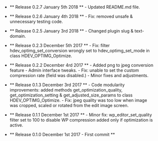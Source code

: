 - ** Release 0.2.7 January 5th 2018 **
              - Updated README.md file.

- ** Release 0.2.6 January 4th 2018 **
              - Fix: removed unsafe & unnecessary testing code.

- ** Release 0.2.5 January 3rd 2018 **
              - Changed plugin slug & text-domain.
              
- ** Release 0.2.3 December 5th 2017 **
              - Fix: filter hdev_optimg_set_conversion wrongly set to hdev_optimg_set_mode in class HDEV_OPTIMG_Optimize.

- ** Release 0.2.2 December 4rd 2017 **
              - Added png to jpeg conversion feature
              - Admin interface tweaks. 
              - Fix: unable to set the custom compression rate (field was disabled.)
              - Minor fixes and adjustments.

- ** Release 0.1.3 December 3rd 2017 **
              - Code modularity improvements: added methods get_optimization_quality, get_optimization_setting & get_adjusted_size_params to class HDEV_OPTIMG_Optimize.
              - Fix: jpeg quality was too low when image was cropped, scaled or rotated from the edit image screen.
              
- ** Release 0.1.1 December 1st 2017 **
              - Minor fix: wp_editor_set_quality filter set to 100 to disable WP compression added only if optimization is active.

- ** Release 0.1.0 December 1st 2017 - First commit **
